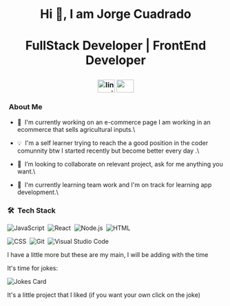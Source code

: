 <h1 align="center"> Hi 👋, I am Jorge Cuadrado<h1/>
<p align="center"> FullStack Developer | FrontEnd Developer </p>
<h3 align="center">
  <a href="www.linkedin.com/in/jorge-fullstackdev" target="blank"><img align="center" src="https://image.flaticon.com/icons/png/128/174/174857.png" alt="lin_ovindu" height="30" width="40" /></a>
  <a href = "mailto: jorgecuadradovelasquez@gmail.com"><img align="center" src="https://seeklogo.com/images/G/gmail-new-2020-logo-32DBE11BB4-seeklogo.com.png" height="30" width="40" /></a>
<h3/>
  
  ### &nbsp;About Me
  
  
- 🔭&nbsp; I'm currently working on an e-commerce page I am working in an ecommerce that sells agricultural inputs.\
- 💡&nbsp; I'm a self learner trying to reach the a good position in the coder comunnity btw I started recently but become better every day .\
- 👯&nbsp; I’m looking to collaborate on relevant project, ask for me anything you want.\
  
- 🌱&nbsp; I'm currently learning team work and I'm on track for learning app development.\

  
  
### 🛠 &nbsp;Tech Stack
![JavaScript](https://img.shields.io/badge/-JavaScript-05122A?style=flat&logo=javascript)&nbsp;
![React](https://img.shields.io/badge/-React-05122A?style=flat&logo=react)&nbsp;
![Node.js](https://img.shields.io/badge/-Node.js-05122A?style=flat&logo=node.js)&nbsp;
![HTML](https://img.shields.io/badge/-HTML-05122A?style=flat&logo=HTML5)&nbsp; <br>
  
  
![CSS](https://img.shields.io/badge/-CSS-05122A?style=flat&logo=CSS3&logoColor=1572B6)&nbsp;
![Git](https://img.shields.io/badge/-Git-05122A?style=flat&logo=git)&nbsp;
![Visual Studio Code](https://img.shields.io/badge/-Visual%20Studio%20Code-05122A?style=flat&logo=visual-studio-code&logoColor=007ACC)&nbsp;<br>
  
  I have a little more but these are my main, I will be adding with the time
  

  
  It's time for jokes:
<!-- Markdown -->

![Jokes Card](https://readme-jokes.vercel.app/api?theme=vue-dark)
  
It's a little project that I liked (if you want your own click on the joke)

